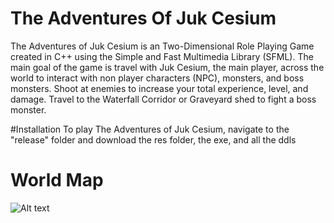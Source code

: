 # The Adventures Of Juk Cesium
The Adventures of Juk Cesium is an Two-Dimensional Role Playing Game created in C++ using the Simple and Fast Multimedia Library (SFML). The main goal of the game is travel with Juk Cesium, the main player, across the world to interact with non player characters (NPC), monsters, and boss monsters. Shoot at enemies to increase your total experience, level, and damage. Travel to the Waterfall Corridor or Graveyard shed to fight a boss monster. 

#Installation
To play The Adventures of Juk Cesium, navigate to the "release" folder and download the res folder, the exe, and all the ddls

# World Map
![Alt text](https://raw.githubusercontent.com/bryonkucharski/TheAdventuresOfJukCesium/master/SFML_RPG/SFML_RPG/res/GitHubPictures/World%20Map.png "World Map")